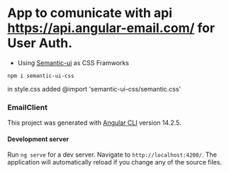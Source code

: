 # App to comunicate with api <https://api.angular-email.com/> for User Auth.

- Using [Semantic-ui](https://semantic-ui.com/) as CSS Framworks 
```
npm i semantic-ui-css
```
in style.css added @import 'semantic-ui-css/semantic.css'


### EmailClient

This project was generated with [Angular CLI](https://github.com/angular/angular-cli) version 14.2.5.

#### Development server

Run `ng serve` for a dev server. Navigate to `http://localhost:4200/`. The application will automatically reload if you change any of the source files.

